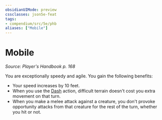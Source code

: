 ```yaml
---
obsidianUIMode: preview
cssclasses: json5e-feat
tags:
- compendium/src/5e/phb
aliases: ["Mobile"]
---
```

# Mobile
*Source: Player's Handbook p. 168*  

You are exceptionally speedy and agile. You gain the following benefits:

- Your speed increases by 10 feet.  
- When you use the [Dash](../../5e-rules/actions.md##Dash) action, difficult terrain doesn't cost you extra movement on that turn.  
- When you make a melee attack against a creature, you don't provoke opportunity attacks from that creature for the rest of the turn, whether you hit or not.